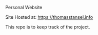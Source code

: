 Personal Website

Site Hosted at: https://thomasstansel.info

This repo is to keep track of the project.
